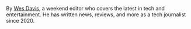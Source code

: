 By <span class="duet--article-byline-and"></span> <span class="font-medium"><a href="/authors/wes-davis" class="hover:shadow-underline-inherit">Wes Davis</a></span><span class="text-gray-13">, <span class="duet--article--dangerously-set-cms-markup">a weekend editor who covers the latest in tech and entertainment. He has written news, reviews, and more as a tech journalist since 2020.</span></span>
